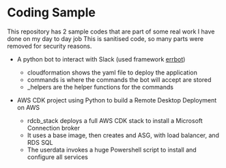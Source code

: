 # Coding Sample

This repository has 2 sample codes that are part of some real work I have done on my day to day job
This is sanitised code, so many parts were removed for security reasons.

- A python bot to interact with Slack (used framework [errbot](https://github.com/errbotio/errbot))
    - cloudformation shows the yaml file to deploy the application
    - commands is where the commands the bot will accept are stored
    - _helpers are the helper functions for the commands

- AWS CDK project using Python to build a Remote Desktop Deployment on AWS
    - rdcb_stack deploys a full AWS CDK stack to install a Microsoft Connection broker
    - It uses a base image, then creates and ASG, with load balancer, and RDS SQL 
    - The userdata invokes a huge Powershell script to install and configure all services
    
